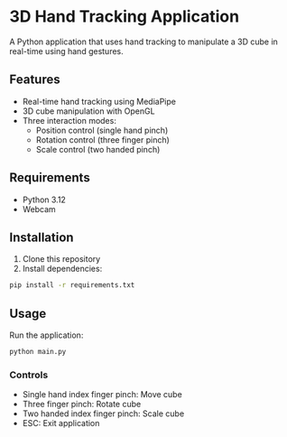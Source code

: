 # 3D Hand Tracking Application

A Python application that uses hand tracking to manipulate a 3D cube in real-time using hand gestures.

## Features
- Real-time hand tracking using MediaPipe
- 3D cube manipulation with OpenGL
- Three interaction modes:
  - Position control (single hand pinch)
  - Rotation control (three finger pinch)
  - Scale control (two handed pinch)

## Requirements
- Python 3.12
- Webcam

## Installation
1. Clone this repository
2. Install dependencies:
```bash
pip install -r requirements.txt
```

## Usage
Run the application:
```bash
python main.py
```

### Controls
- Single hand index finger pinch: Move cube
- Three finger pinch: Rotate cube
- Two handed index finger pinch: Scale cube
- ESC: Exit application